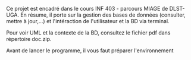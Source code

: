 Ce projet est encadré dans le cours INF 403 - parcours MIAGE de DLST-UGA. En résume, il porte sur la gestion des bases de données (consulter, mettre à jour,...) et l'intéraction de l'utilisateur et la BD via terminal. 

Pour voir UML et la contexte de la BD, consultez le fichier pdf dans répertoire doc.zip.

Avant de lancer le programme, il vous faut préparer l'environnement 
